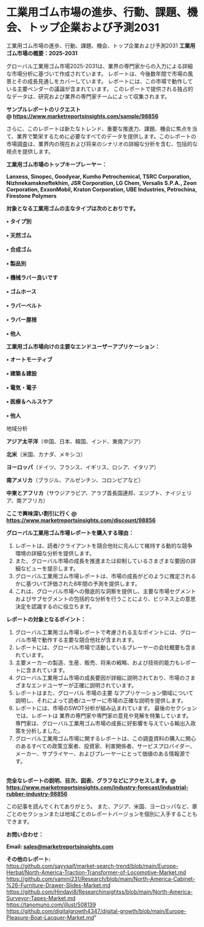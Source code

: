 # 工業用ゴム市場の進歩、行動、課題、機会、トップ企業および予測2031
工業用ゴム市場の進歩、行動、課題、機会、トップ企業および予測2031
<strong><b>工業用ゴム市場の概要：2025-2031</b></strong>

グローバル工業用ゴム市場2025-2031は、業界の専門家からの入力による詳細な市場分析に基づいて作成されています。 レポートは、今後数年間で市場の風景とその成長見通しをカバーしています。 レポートには、この市場で動作している主要ベンダーの議論が含まれています。 このレポートで提供される独占的なデータは、研究および業界の専門家チームによって収集されます。

<strong>サンプルレポートのリクエスト @ <a href=https://www.marketreportsinsights.com/sample/98856>https://www.marketreportsinsights.com/sample/98856</a></strong>

さらに、このレポートは新たなトレンド、重要な推進力、課題、機会に焦点を当て、業界で繁栄するために必要なすべてのデータを提供します。このレポートの市場調査は、業界内の現在および将来のシナリオの詳細な分析を含む、包括的な視点を提供します。

<strong>工業用ゴム市場のトップキープレーヤー：</strong>

<strong>Lanxess, Sinopec, Goodyear, Kumho Petrochemical, TSRC Corporation, Nizhnekamskneftekhim, JSR Corporation, LG Chem, Versalis S.P.A., Zeon Corporation, ExxonMobil, Kraton Corporation, UBE Industries, Petrochina, Firestone Polymers</strong>

<strong><b>対象となる工業用ゴムの主なタイプは次のとおりです。</b></strong>

<strong>• タイプ別<br><br>• 天然ゴム<br><br>• 合成ゴム<br><br>• 製品別<br><br>• 機械ラバー良いです<br><br>• ゴムホース<br><br>• ラバーベルト<br><br>• ラバー屋根<br><br>• 他人</strong>

<strong><b>工業用ゴム市場向けの主要なエンドユーザーアプリケーション：</b></strong>

<strong>• オートモーティブ<br><br>• 建築＆建設<br><br>• 電気・電子<br><br>• 医療＆ヘルスケア<br><br>• 他人</strong>

 地域分析

<strong><b>アジア太平洋</b></strong>（中国、日本、韓国、インド、東南アジア）

<strong><b>北米</b></strong>（米国、カナダ、メキシコ）

<strong><b>ヨーロッパ</b></strong>（ドイツ、フランス、イギリス、ロシア、イタリア）

<strong><b>南アメリカ</b></strong>（ブラジル、アルゼンチン、コロンビアなど）

<strong><b>中東とアフリカ</b></strong>（サウジアラビア、アラブ首長国連邦、エジプト、ナイジェリア、南アフリカ）

<strong>ここで興味深い割引に行く @ <a href=https://www.marketreportsinsights.com/discount/98856>https://www.marketreportsinsights.com/discount/98856</a></strong>

<strong><b>グローバル工業用ゴム市場レポートを購入する理由：</b></strong>
<ol>
  <li>レポートは、読者/クライアントを競合他社に先んじて維持する動的な競争環境の詳細な分析を提供します。</li>
  <li>また、グローバル市場の成長を推進または抑制しているさまざまな要因の詳細なビューを提示します。</li>
  <li>グローバル工業用ゴム市場レポートは、市場の成長がどのように推定されるかに基づいて評価された8年間の予測を提供します。</li>
  <li>これは、グローバル市場への徹底的な洞察を提供し、主要な市場セグメントおよびサブセグメントの包括的な分析を行うことにより、ビジネス上の意思決定を認識するのに役立ちます。</li>
</ol>
<strong><b>レポートの対象となるポイント：</b></strong>
<ol>
  <li>グローバル工業用ゴム市場レポートで考慮される主なポイントには、グローバル市場で動作する主要な競合他社が含まれます。</li>
  <li>レポートには、グローバル市場で活動しているプレーヤーの会社概要も含まれています。</li>
  <li>主要メーカーの製造、生産、販売、将来の戦略、および技術的能力もレポートに含まれています。</li>
  <li>グローバル工業用ゴム市場の成長要因が詳細に説明されており、市場のさまざまなエンドユーザーが正確に説明されています。</li>
  <li>レポートはまた、グローバル 市場の主要 なアプリケーション領域について説明し、それによって読者/ユーザーに市場の正確な説明を提供します。</li>
  <li>レポートには、市場のSWOT分析が組み込まれています。 最後のセクションでは、レポートは 業界の専門家や専門家の意見や見解を特集しています。 専門家は、グローバル工業用ゴム市場の成長に好影響を与えている輸出入政策を分析しました。</li>
  <li>グローバル工業用ゴム市場に関するレポートは、この調査資料の購入に関心のあるすべての政策立案者、投資家、利害関係者、サービスプロバイダー、メーカー、サプライヤー、およびプレーヤーにとって価値のある情報源です。</li>
</ol><br>
<strong>完全なレポートの説明、目次、図表、グラフなどにアクセスします。@ <a href=https://www.marketreportsinsights.com/industry-forecast/industrial-rubber-industry-98856>https://www.marketreportsinsights.com/industry-forecast/industrial-rubber-industry-98856</a></strong>

この記事を読んでくれてありがとう。 また、アジア、米国、ヨーロッパなど、章ごとのセクションまたは地域ごとのレポートバージョンを個別に入手することもできます。

<strong><b>お問い合わせ：</b></strong>

<strong>Email: </strong><a href=mailto:sales@marketreportsinsights.com><strong>sales@marketreportsinsights.com</strong></a>

<strong>その他のレポート:</strong>
<br>
<a href=https://github.com/sayysaif/market-search-trend/blob/main/Europe-Herbal/North-America-Traction-Transformer-of-Locomotive-Market.md>https://github.com/sayysaif/market-search-trend/blob/main/Europe-Herbal/North-America-Traction-Transformer-of-Locomotive-Market.md</a>
<br>
<a href=https://github.com/yamini231/Research/blob/main/North-America-Cabinet-%26-Furniture-Drawer-Slides-Market.md>https://github.com/yamini231/Research/blob/main/North-America-Cabinet-%26-Furniture-Drawer-Slides-Market.md</a>
<br>
<a href=https://github.com/Hindavi8/Researchinsightss/blob/main/North-America-Surveyor-Tapes-Market.md>https://github.com/Hindavi8/Researchinsightss/blob/main/North-America-Surveyor-Tapes-Market.md</a>
<br>
<a href=https://tanomuno.com/illust/508139>https://tanomuno.com/illust/508139</a>
<br>
<a href=https://github.com/digitalgrowth4347/digital-growth/blob/main/Europe-Pleasure-Boat-Lacquer-Market.md>https://github.com/digitalgrowth4347/digital-growth/blob/main/Europe-Pleasure-Boat-Lacquer-Market.md</a>"
